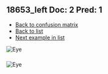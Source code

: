 ## 18653_left Doc: 2 Pred: 1
- [Back to confusion matrix](https://github.com/juliandewit/kaggle_retinopathy/blob/master/matrix.md)
- [Back to list](https://github.com/juliandewit/kaggle_retinopathy/blob/master/lists/21/list.md)
- [Next example in list](https://github.com/juliandewit/kaggle_retinopathy/blob/master/lists/21/19/19043_left.md)

![Eye](https://retinopaty.blob.core.windows.net/size1024/18653_left_2.jpeg)

### 

![Eye]()
